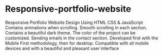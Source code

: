 # Responsive-portfolio-website
Responsive Portfolio Website Design Using HTML CSS &amp; JavaScript
Contains animations when scrolling.
Smooth scrolling in each section.
Contains a beautiful dark theme.
The color of the project can be customized.
Sending emails in the contact section.
Developed first with the Mobile First methodology, then for desktop.
Compatible with all mobile devices and with a beautiful and pleasant user interface
